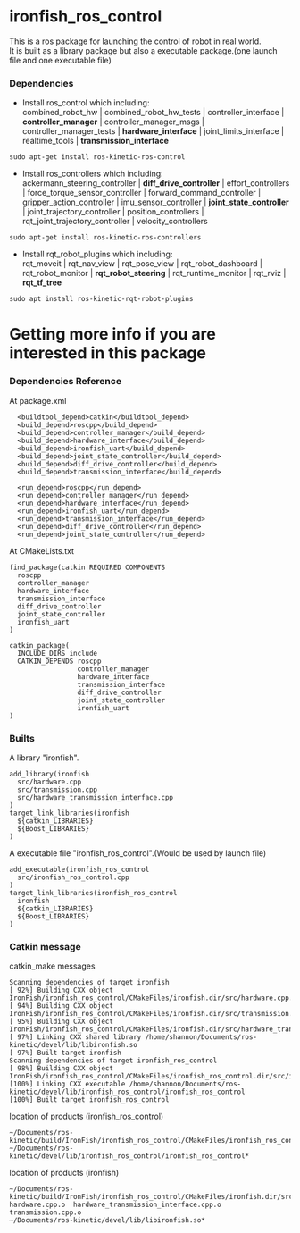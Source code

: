# ironfish_ros_control
This is a ros package for launching the control of robot in real world.  
It is built as a library package but also a executable package.(one launch file and one executable file)  

### Dependencies
* Install ros_control which including:   
combined_robot_hw | combined_robot_hw_tests | controller_interface | **controller_manager** | controller_manager_msgs | controller_manager_tests | **hardware_interface** | joint_limits_interface | realtime_tools | **transmission_interface**
```
sudo apt-get install ros-kinetic-ros-control
```
* Install ros_controllers which including:   
ackermann_steering_controller | **diff_drive_controller** | effort_controllers | force_torque_sensor_controller | forward_command_controller | gripper_action_controller | imu_sensor_controller | **joint_state_controller** | joint_trajectory_controller | position_controllers | rqt_joint_trajectory_controller | velocity_controllers
```
sudo apt-get install ros-kinetic-ros-controllers
```
* Install rqt_robot_plugins which including:   
rqt_moveit | rqt_nav_view | rqt_pose_view | rqt_robot_dashboard | rqt_robot_monitor | **rqt_robot_steering** | rqt_runtime_monitor | rqt_rviz | **rqt_tf_tree**
```
sudo apt install ros-kinetic-rqt-robot-plugins
```
# Getting more info if you are interested in this package

### Dependencies Reference
At package.xml
```
  <buildtool_depend>catkin</buildtool_depend>
  <build_depend>roscpp</build_depend>
  <build_depend>controller_manager</build_depend>
  <build_depend>hardware_interface</build_depend>
  <build_depend>ironfish_uart</build_depend>
  <build_depend>joint_state_controller</build_depend>
  <build_depend>diff_drive_controller</build_depend>
  <build_depend>transmission_interface</build_depend>

  <run_depend>roscpp</run_depend>
  <run_depend>controller_manager</run_depend>
  <run_depend>hardware_interface</run_depend>
  <run_depend>ironfish_uart</run_depend>
  <run_depend>transmission_interface</run_depend>
  <run_depend>diff_drive_controller</run_depend>
  <run_depend>joint_state_controller</run_depend>

```
At CMakeLists.txt
```
find_package(catkin REQUIRED COMPONENTS
  roscpp
  controller_manager
  hardware_interface
  transmission_interface
  diff_drive_controller
  joint_state_controller
  ironfish_uart
)

catkin_package(
  INCLUDE_DIRS include
  CATKIN_DEPENDS roscpp
                 controller_manager
                 hardware_interface
                 transmission_interface
                 diff_drive_controller
                 joint_state_controller
                 ironfish_uart 
)

```

### Builts
A library "ironfish".
```
add_library(ironfish
  src/hardware.cpp
  src/transmission.cpp
  src/hardware_transmission_interface.cpp
)
target_link_libraries(ironfish
  ${catkin_LIBRARIES}
  ${Boost_LIBRARIES}
)
```

A executable file "ironfish_ros_control".(Would be used by launch file)
```
add_executable(ironfish_ros_control
  src/ironfish_ros_control.cpp
)
target_link_libraries(ironfish_ros_control
  ironfish
  ${catkin_LIBRARIES}
  ${Boost_LIBRARIES}
)

```

### Catkin message
catkin_make messages
```
Scanning dependencies of target ironfish
[ 92%] Building CXX object IronFish/ironfish_ros_control/CMakeFiles/ironfish.dir/src/hardware.cpp.o
[ 94%] Building CXX object IronFish/ironfish_ros_control/CMakeFiles/ironfish.dir/src/transmission.cpp.o
[ 95%] Building CXX object IronFish/ironfish_ros_control/CMakeFiles/ironfish.dir/src/hardware_transmission_interface.cpp.o
[ 97%] Linking CXX shared library /home/shannon/Documents/ros-kinetic/devel/lib/libironfish.so
[ 97%] Built target ironfish
Scanning dependencies of target ironfish_ros_control
[ 98%] Building CXX object IronFish/ironfish_ros_control/CMakeFiles/ironfish_ros_control.dir/src/ironfish_ros_control.cpp.o
[100%] Linking CXX executable /home/shannon/Documents/ros-kinetic/devel/lib/ironfish_ros_control/ironfish_ros_control
[100%] Built target ironfish_ros_control
```
location of products (ironfish_ros_control)
```
~/Documents/ros-kinetic/build/IronFish/ironfish_ros_control/CMakeFiles/ironfish_ros_control.dir/src/ironfish_ros_control.cpp.o*
~/Documents/ros-kinetic/devel/lib/ironfish_ros_control/ironfish_ros_control*
```
location of products (ironfish)
```
~/Documents/ros-kinetic/build/IronFish/ironfish_ros_control/CMakeFiles/ironfish.dir/src/
hardware.cpp.o  hardware_transmission_interface.cpp.o  transmission.cpp.o
~/Documents/ros-kinetic/devel/lib/libironfish.so*
```
